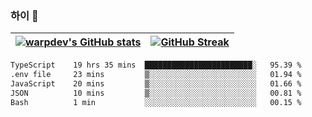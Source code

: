 
### 하이 👋
[![warpdev's GitHub stats](https://github-readme-stats.vercel.app/api?username=warpdev&show_icons=true&theme=vue-dark)](#) |[![GitHub Streak](https://github-readme-streak-stats.herokuapp.com/?user=warpdev&theme=dark)](#)
--- | --- |
<!--START_SECTION:waka-->

```txt
TypeScript    19 hrs 35 mins  ████████████████████████░   95.39 %
.env file     23 mins         ▒░░░░░░░░░░░░░░░░░░░░░░░░   01.94 %
JavaScript    20 mins         ▒░░░░░░░░░░░░░░░░░░░░░░░░   01.66 %
JSON          10 mins         ▒░░░░░░░░░░░░░░░░░░░░░░░░   00.81 %
Bash          1 min           ░░░░░░░░░░░░░░░░░░░░░░░░░   00.15 %
```

<!--END_SECTION:waka-->

<!--
**warpdev/warpdev** is a ✨ _special_ ✨ repository because its `README.md` (this file) appears on your GitHub profile.

Here are some ideas to get you started:

- 🔭 I’m currently working on ...
- 🌱 I’m currently learning ...
- 👯 I’m looking to collaborate on ...
- 🤔 I’m looking for help with ...
- 💬 Ask me about ...
- 📫 How to reach me: ...
- 😄 Pronouns: ...
- ⚡ Fun fact: ...
-->
